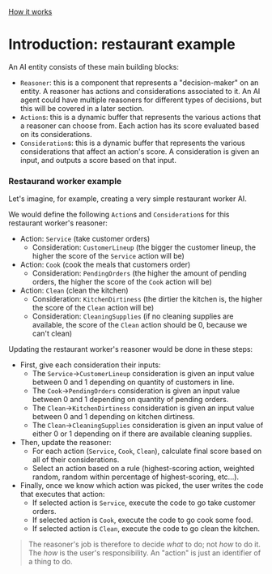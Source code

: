 
[How it works](./how-it-works.md)

# Introduction: restaurant example

An AI entity consists of these main building blocks:
* `Reasoner`: this is a component that represents a "decision-maker" on an entity. A reasoner has actions and considerations associated to it. An AI agent could have multiple reasoners for different types of decisions, but this will be covered in a later section.
* `Action`s: this is a dynamic buffer that represents the various actions that a reasoner can choose from. Each action has its score evaluated based on its considerations.
* `Consideration`s: this is a dynamic buffer that represents the various considerations that affect an action's score. A consideration is given an input, and outputs a score based on that input.


### Restaurand worker example

Let's imagine, for example, creating a very simple restaurant worker AI. 

We would define the following `Action`s and `Consideration`s for this restaurant worker's reasoner:
* Action: `Service` (take customer orders)
    * Consideration: `CustomerLineup` (the bigger the customer lineup, the higher the score of the `Service` action will be)
* Action: `Cook` (cook the meals that customers order)
    * Consideration: `PendingOrders` (the higher the amount of pending orders, the higher the score of the `Cook` action will be)
* Action: `Clean` (clean the kitchen)
    * Consideration: `KitchenDirtiness` (the dirtier the kitchen is, the higher the score of the `Clean` action will be)
    * Consideration: `CleaningSupplies` (if no cleaning supplies are available, the score of the `Clean` action should be 0, because we can't clean)

Updating the restaurant worker's reasoner would be done in these steps:
* First, give each consideration their inputs:
    * The `Service`->`CustomerLineup` consideration is given an input value between 0 and 1 depending on quantity of customers in line. 
    * The `Cook`->`PendingOrders` consideration is given an input value between 0 and 1 depending on quantity of pending orders. 
    * The `Clean`->`KitchenDirtiness` consideration is given an input value between 0 and 1 depending on kitchen dirtiness. 
    * The `Clean`->`CleaningSupplies` consideration is given an input value of either 0 or 1 depending on if there are available cleaning supplies.
* Then, update the reasoner:
    * For each action (`Service`, `Cook`, `Clean`), calculate final score based on all of their considerations.
    * Select an action based on a rule (highest-scoring action, weighted random, random within percentage of highest-scoring, etc...).
* Finally, once we know which action was picked, the user writes the code that executes that action:
    * If selected action is `Service`, execute the code to go take customer orders.
    * If selected action is `Cook`, execute the code to go cook some food.
    * If selected action is `Clean`, execute the code to go clean the kitchen.

>The reasoner's job is therefore to decide *what* to do; not *how* to do it. The *how* is the user's responsibility. An "action" is just an identifier of a thing to do.
